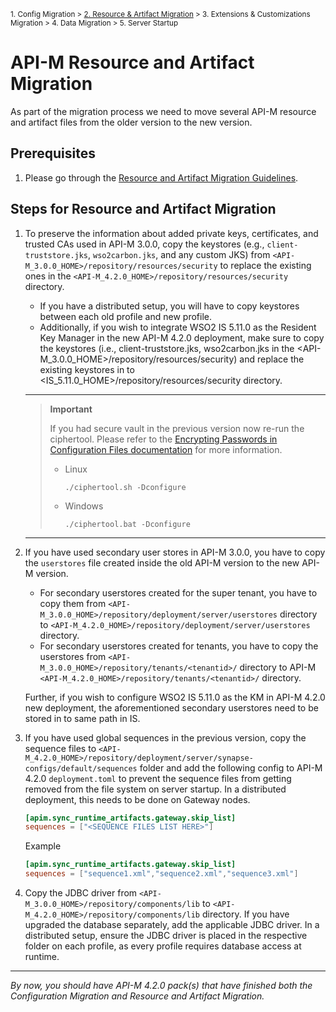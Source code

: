 <small> 1. Config Migration > [2. Resource & Artifact Migration](./resource-and-artifact-migration.md) > 3. Extensions & Customizations Migration > 4. Data Migration > 5. Server Startup </small>

# API-M Resource and Artifact Migration

As part of the migration process we need to move several API-M resource and artifact files from the older version to the new version. 

## Prerequisites

1. Please go through the [Resource and Artifact Migration Guidelines](../../../general-resource-and-artifact-migration.md).

## Steps for Resource and Artifact Migration

1. To preserve the information about added private keys, certificates, and trusted CAs used in API-M 3.0.0, copy the keystores (e.g., `client-truststore.jks`, `wso2carbon.jks`, and any custom JKS) from `<API-M_3.0.0_HOME>/repository/resources/security` to replace the existing ones in the `<API-M_4.2.0_HOME>/repository/resources/security` directory. 

   - If you have a distributed setup, you will have to copy keystores between each old profile and new profile.
   - Additionally, if you wish to integrate WSO2 IS 5.11.0 as the Resident Key Manager in the new API-M 4.2.0 deployment, make sure to copy the keystores (i.e., client-truststore.jks, wso2carbon.jks in the <API-M_3.0.0_HOME>/repository/resources/security) and replace the existing keystores in to <IS_5.11.0_HOME>/repository/resources/security directory.
    ---
    > **Important**
    > 
    > If you had secure vault in the previous version now re-run the ciphertool. Please refer to the [Encrypting Passwords in Configuration Files documentation](https://apim.docs.wso2.com/en/4.2.0/install-and-setup/setup/security/logins-and-passwords/working-with-encrypted-passwords/#encrypting-passwords-in-product-configurations) for more information.
    >  - Linux
    >    ```
    >    ./ciphertool.sh -Dconfigure
    >    ```
    >  - Windows
    >    ```
    >    ./ciphertool.bat -Dconfigure
    >    ```

    ---

2. If you have used secondary user stores in API-M 3.0.0, you have to copy the `userstores` file created inside the old API-M version to the new API-M version.

   - For secondary userstores created for the super tenant, you have to copy them from `<API-M_3.0.0_HOME>/repository/deployment/server/userstores` directory to `<API-M_4.2.0_HOME>/repository/deployment/server/userstores` directory.
   - For secondary userstores created for tenants, you have to copy the userstores from `<API-M_3.0.0_HOME>/repository/tenants/<tenantid>/`  directory to API-M `<API-M_4.2.0_HOME>/repository/tenants/<tenantid>/` directory.

   Further, if you wish to configure WSO2 IS 5.11.0 as the KM in API-M 4.2.0 new deployment, the aforementioned secondary userstores need to be stored in to same path in IS.


3. If you have used global sequences in the previous version, copy the sequence files to `<API-M_4.2.0_HOME>/repository/deployment/server/synapse-configs/default/sequences` folder and add the following config to API-M 4.2.0 `deployment.toml` to prevent the sequence files from getting removed from the file system on server startup. In a distributed deployment, this needs to be done on Gateway nodes.
   
    ```toml
    [apim.sync_runtime_artifacts.gateway.skip_list]
    sequences = ["<SEQUENCE FILES LIST HERE>"]
   ```
   
   Example
   ```toml
   [apim.sync_runtime_artifacts.gateway.skip_list]
   sequences = ["sequence1.xml","sequence2.xml","sequence3.xml"]
    ```

4. Copy the JDBC driver from `<API-M_3.0.0_HOME>/repository/components/lib` to `<API-M_4.2.0_HOME>/repository/components/lib` directory. If you have upgraded the database separately, add the applicable JDBC driver. In a distributed setup, ensure the JDBC driver is placed in the respective folder on each profile, as every profile requires database access at runtime.
   
---
*By now, you should have API-M 4.2.0 pack(s) that have finished both the Configuration Migration and Resource and Artifact Migration.*
